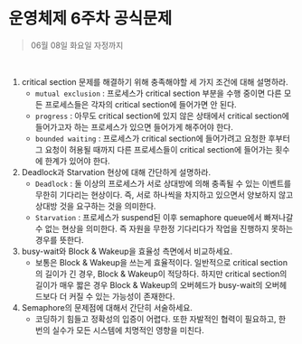 # 운영체제 6주차 공식문제

> 06월 08일 화요일 자정까지

<br>

1. critical section 문제를 해결하기 위해 충족해야할 세 가지 조건에 대해 설명하라.
   - `mutual exclusion` : 프로세스가 critical section 부분을 수행 중이면 다른 모든 프로세스들은 각자의 critical section에 들어가면 안 된다.
   - `progress` : 아무도 critical section에 있지 않은 상태에서 critical section에 들어가고자 하는 프로세스가 있으면 들어가게 해주어야 한다.
   - `bounded waiting` : 프로세스가 critical section에 들어가려고 요청한 후부터 그 요청이 허용될 때까지 다른 프로세스들이 critical section에 들어가는 횟수에 한계가 있어야 한다.
2. Deadlock과 Starvation 현상에 대해 간단하게 설명하라.
   - `Deadlock` : 둘 이상의 프로세스가 서로 상대방에 의해 충족될 수 있는 이벤트를 무한히 기다리는 현상이다. 즉, 서로 하나씩을 차지하고 있으면서 양보하지 않고 상대방 것을 요구하는 것을 의미한다.
   - `Starvation` : 프로세스가 suspend된 이후 semaphore queue에서 빠져나갈 수 없는 현상을 의미한다. 즉 자원을 무한정 기다리다가 작업을 진행하지 못하는 경우를 뜻한다.
3. busy-wait와 Block & Wakeup을 효율성 측면에서 비교하세요.
   - 보통은 Block & Wakeup을 쓰는게 효율적이다. 일반적으로 critical section의 길이가 긴 경우, Block & Wakeup이 적당하다. 하지만 critical section의 길이가 매우 짧은 경우 Block & Wakeup의 오버헤드가 busy-wait의 오버헤드보다 더 커질 수 있는 가능성이 존재한다.
4. Semaphore의 문제점에 대해서 간단히 서술하세요.
   - 코딩하기 힘들고 정확성의 입증이 어렵다. 또한 자발적인 협력이 필요하고, 한 번의 실수가 모든 시스템에 치명적인 영향을 미친다.

